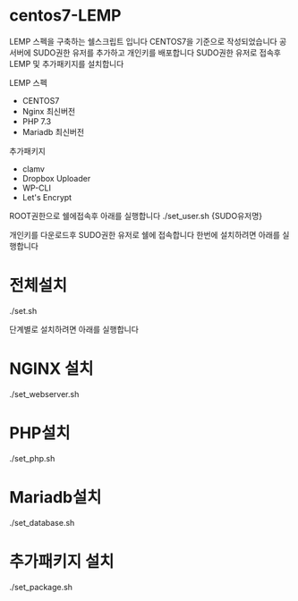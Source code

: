 # centos7-LEMP

LEMP 스펙을 구축하는 쉘스크립트 입니다 
CENTOS7을 기준으로 작성되었습니다 
공서버에 SUDO권한 유저를 추가하고 개인키를 배포합니다 
SUDO권한 유저로 접속후 LEMP 및 추가패키지를 설치합니다 

LEMP 스펙
 - CENTOS7
 - Nginx 최신버전
 - PHP 7.3
 - Mariadb 최신버전 

추가패키지 
 - clamv
 - Dropbox Uploader
 - WP-CLI
 - Let's Encrypt


ROOT권한으로 쉘에접속후 아래를 실행합니다 
./set_user.sh {SUDO유저명}

개인키를 다운로드후 SUDO권한 유저로 쉘에 접속합니다
한번에 설치하려면 아래를 실행합니다

# 전체설치
./set.sh

단계별로 설치하려면 아래를 실행합니다

# NGINX 설치
./set_webserver.sh

# PHP설치
./set_php.sh

# Mariadb설치
./set_database.sh

# 추가패키지 설치 
./set_package.sh
